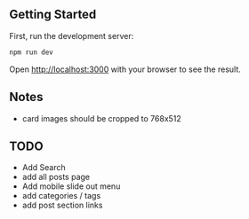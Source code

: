 
## Getting Started

First, run the development server:

```bash
npm run dev
```

Open [http://localhost:3000](http://localhost:3000) with your browser to see the result.

## Notes
- card images should be cropped to 768x512 

## TODO
- Add Search
- add all posts page
- Add mobile slide out menu
- add categories / tags
- add post section links
